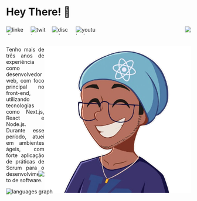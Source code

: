 <h1 align="left">Hey There! 🤞</h1>

###

<div style="display: flex; justify-content: space-between; margin-bottom: 2rem;">
<div align="left" style="display: flex; gap: 1rem">
  <img src="https://raw.githubusercontent.com/maurodesouza/profile-readme-generator/master/src/assets/icons/social/linkedin/default.svg"  height="22" alt="linkedin logo"  />
  <img src="https://raw.githubusercontent.com/maurodesouza/profile-readme-generator/master/src/assets/icons/social/twitter/default.svg"  height="22" alt="twitter logo"  />
  <img src="https://raw.githubusercontent.com/maurodesouza/profile-readme-generator/master/src/assets/icons/social/discord/default.svg"  height="22" alt="discord logo"  />
  <img src="https://raw.githubusercontent.com/maurodesouza/profile-readme-generator/master/src/assets/icons/social/youtube/default.svg"  height="22" alt="youtube logo"  />
</div>

<div class="contador" align="center" style="width: 100%; text-align: right;">

<img src="https://count.getloli.com/@:GabrielLuZz?theme=sketch-1&padding=7&offset=0&scale=0.2&align=center&pixelated=1&darkmode=1"  />

</div>




  
</div>

<div>
<img align="right" height="400" src="./assets/toon.png"  />
</div>
<p align="justify">Tenho mais de três anos de experiência como desenvolvedor web, com foco principal no front-end, utilizando tecnologias como Next.js, React e Node.js. Durante esse período, atuei em ambientes ágeis, com forte aplicação de práticas de Scrum para o desenvolvimento de software.</p>

<img style="position: absolute;" src="https://github-readme-stats.vercel.app/api/top-langs?username=GabrielLuZz&locale=en&hide_title=false&layout=compact&card_width=320&langs_count=7&theme=prussian&hide_border=false&order=2" height="150" alt="languages graph"  />


  
<div align="right" style="position: relative; top: -3rem;">
  <img style="100%" src="https://capsule-render.vercel.app/api?type=venom&height=100&section=header&reversal=false&text=Software%20Engineer&fontSize=70&fontColor=628FDA&fontAlign=50&fontAlignY=50&stroke=-&animation=twinkling&descSize=20&descAlign=50&descAlignY=50&textBg=false&color=628FDA63"  />

</div>



###

###